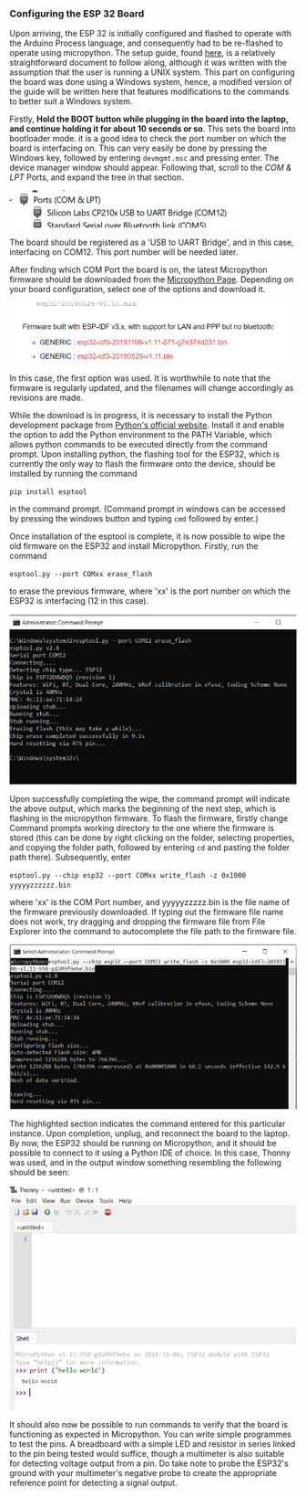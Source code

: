 ### Configuring the ESP 32 Board

Upon arriving, the ESP 32 is initially configured and flashed to operate with the Arduino Process language, and consequently had to be re-flashed to operate using micropython. The setup guide, found [here](http://docs.micropython.org/en/latest/esp32/tutorial/intro.html#esp32-intro), is a relatively straightforward document to follow along, although it was written with the assumption that the user is running a UNIX system. This part on configuring the board was done using a Windows system, hence, a modified version of the guide will be written here that features modifications to the commands to better suit a Windows system.

Firstly, **Hold the BOOT button while plugging in the board into the laptop, and continue holding it for about 10 seconds or so**. This sets the board into bootloader mode. it is a good idea to check the port number on which the board is interfacing on. This can very easily be done by pressing the Windows key, followed by entering `devmgmt.msc` and pressing enter. The device manager window should appear. Following that, scroll to the *COM & LPT* Ports, and expand the tree in that section.

![COM Port](../Flashing_Guide/Pictures/COM_port.PNG)

The board should be registered as a 'USB to UART Bridge', and in this case, interfacing on COM12. This port number will be needed later.

After finding which COM Port the board is on, the latest Micropython firmware should be downloaded from the [Micropython Page](https://micropython.org/download#esp32). Depending on your board configuration, select one of the options and download it.

![Download Firmware](../Flashing_Guide/Pictures/Firmware.PNG)

In this case, the first option was used. It is worthwhile to note that the firmware is regularly updated, and the filenames will change accordingly as revisions are made.

While the download is in progress, it is necessary to install the Python development package from [Python's official website](https://www.python.org/downloads/). Install it and enable the option to add the Python environment to the PATH Variable, which allows python commands to be executed directly from the command prompt. Upon installing python, the flashing tool for the ESP32, which is currently the only way to flash the firmware onto the device, should be installed by running the command

 `pip install esptool`

in the command prompt. (Command prompt in windows can be accessed by pressing the windows button and typing `cmd` followed by enter.)

Once installation of the esptool is complete, it is now possible to wipe the old firmware on the ESP32 and install Micropython. Firstly, run the command

`esptool.py --port COMxx erase_flash`

to erase the previous firmware, where 'xx' is the port number on which the ESP32 is interfacing (12 in this case).

![Firmware Erase](../Flashing_Guide/Pictures/erase.PNG)

Upon successfully completing the wipe, the command prompt will indicate the above output, which marks the beginning of the next step, which is flashing in the micropython firmware. To flash the firmware, firstly change Command prompts working directory to the one where the firmware is stored (this can be done by right clicking on the folder, selecting properties, and copying the folder path, followed by entering `cd` and pasting the folder path there). Subsequently, enter

`esptool.py --chip esp32 --port COMxx write_flash -z 0x1000 yyyyyzzzzzz.bin`

where 'xx' is the COM Port number, and yyyyyzzzzz.bin is the file name of the firmware previously downloaded. If typing out the firmware file name does not work, try dragging and dropping the firmware file from File Explorer into the command to autocomplete the file path to the firmware file.

![Firmware Erase](../Flashing_Guide/Pictures/flash.PNG)

The highlighted section indicates the command entered for this particular instance. Upon completion, unplug, and reconnect the board to the laptop. By now, the ESP32 should be running on Micropython, and it should be possible to connect to it using a Python IDE of choice. In this case, Thonny was used, and in the output window something resembling the following should be seen:

![Flashing Sucessful](../Flashing_Guide/Pictures/sucessful.PNG)

It should also now be possible to run commands to verify that the board is functioning as expected in Micropython. You can write simple programmes to test the pins. A breadboard with a simple LED and resistor in series linked to the pin being tested would suffice, though a multimeter is also suitable for detecting voltage output from a pin. Do take note to probe the ESP32's ground with your multimeter's negative probe to create the appropriate reference point for detecting a signal output.
